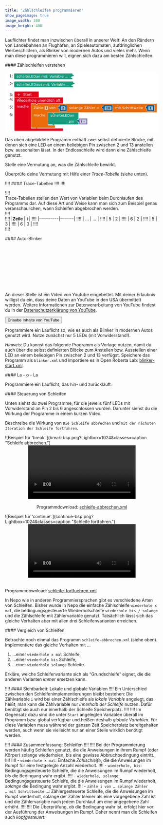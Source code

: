 ```yaml
---
title: 'Zählschleifen programmieren'
show_pageimage: true
image_width: 300
image_height: 400
---
```


Lauflichter findet man inzwischen überall in unserer Welt: An den Rändern von Landebahnen an Flughäfen, an Spieleautomaten, aufdringlichen Werbeschildern, als Blinker von modernen Autos und vieles mehr. Wenn man diese programmieren will, eignen sich dazu am besten Zählschleifen.

<div markdown="1" class="aufgabe"> 
#### Zählschleifen verstehen

![Beispiel einer Zählschleife](for-schleife-bsp.png?lightbox=1024&classes=caption "Beispiel einer Zählschleife.")

Das oben abgebildete Programm enthält zwei selbst definierte Blöcke, mit denen sich eine LED an einem beliebigen Pin zwischen 2 und 13 anstellen bzw. ausschalten lässt. In der Endlosschleife wird dann eine Zählschleife genutzt.

Stelle eine Vermutung an, was die Zählschleife bewirkt.

Überprüfe deine Vermutung mit Hilfe einer *Trace-Tabelle* (siehe unten).
</div>

!!!! #### Trace-Tabellen
!!!!
!!!! <div markdown="1" class="flex-box">
!!!! <div markdown="1"> Trace-Tabellen stellen den Wert von Variablen beim Durchlaufen des Programms dar. Auf diese Art und Weise kann man sich zum Beispiel genau veranschaulichen, wann Schleifen abgebrochen werden.</div>
!!!! <div markdown="1">
!!!!  |**Zeile** | **i** |
!!!!  |----------|-------|
!!!!  |   …      |   …   |
!!!!  |   5      |   2   |
!!!!  |   6      |   2   |
!!!!  |   5      |   3   |
!!!!  |   6      |   3   |
!!!! </div>
!!!! </div>

<div markdown="1" class="projekt">
#### Auto-Blinker

<div class="video">
  <iframe
    class="video__iframe"
    data-src="https://www.youtube-nocookie.com/embed/s317_5aFL6E"
    frameborder="0"
    allowfullscreen="allowfullscreen"
  ></iframe>
  <form class="video__notice">
    <p>
      An dieser Stelle ist ein Video von Youtube eingebettet. Mit deiner Erlaubnis willigst du ein, dass 
      deine Daten an YouTube in den USA übermittelt werden. Weitere Informationen zur Datenverarbeitung von YouTube findest
      du in der <a href="https://policies.google.com/privacy?hl=de">Datenschutzerklärung von YouTube</a>.
    </p>
    <button>Erlaube Inhalte von YouTube</button>
  </form>
</div>

Programmiere ein Lauflicht so, wie es auch als Blinker in modernen Autos genutzt wird. Nutze zunächst nur 5 LEDs (mit Vorwiderstand!).

*Hinweis:* Du kannst das folgende Programm als Vorlage nutzen, damit du auch über die selbst definierten Blöcke zum Anstellen bzw. Ausstellen einer LED an einem beliebigen Pin zwischen 2 und 13 verfügst. Speichere das Programm als `blinker.xml` und importiere es in Open Roberta Lab: <a href="/p-templates/lauflicht-start.xml" download><i class="fa fa-download" aria-hidden="true"></i> blinker-start.xml</a>.
</div>

<div class="aufgabe" markdown="1">
#### La - o - La

Programmiere ein Lauflicht, das hin- und zurückläuft.
</div>

<div markdown="1" class="aufgabe">
#### Steuerung von Schleifen

Unten siehst du zwei Programme, für die jeweils fünf LEDs mit Vorwiderstand an Pin 2 bis 6 angeschlossen wurden. Darunter siehst du die Wirkung der Programme in einem kurzen Video.

Beschreibe die Wirkung von `Die Schleife abbrechen` und `mit der nächsten Iteration der Schleife fortfahren`.

<div class="flex-box" markdown="1">
<div markdown="1">
![Beispiel für 'break'.](break-bsp.png?Lightbox=1024&classes=caption "Schleife abbrechen.")
<center>
<video controls="1" width="70%" height="auto" playsinline>
<source src="/user/pages/images/demo-break.mp4" type="video/mp4"></source>
Ihr Browser kann dieses Video nicht wiedergeben.
</video>
<p>Programmdownload: <a href="/p-templates/schleife-abbrechen.xml" download><i class="fa fa-download" aria-hidden="true"></i> schleife-abbrechen.xml</a></p>
</center>
</div>
<div markdown="1">
![Beispiel für 'continue'.](continue-bsp.png?Lightbox=1024&classes=caption "Schleife fortfahren.")
<center>
<video controls="1" width="70%" height="auto" playsinline>
<source src="/user/pages/images/demo-continue.mp4" type="video/mp4"></source>
Ihr Browser kann dieses Video nicht wiedergeben.
</video>
</center>
<p><br>Programmdownload: <a href="/p-templates/schleife-fortfuehren.xml" download><i class="fa fa-download" aria-hidden="true"></i> schleife-fortfuehren.xml</a></p>
</div>
</div>

</div>

In Nepo wie in anderen Programmiersprachen gibt es verschiedene Arten von Schleifen. Bisher wurde in Nepo die einfache Zählschleife `wiederhole x mal`, die bedingungsgesteuerte Wiederholschleife `wiederhole bis / solange` und die Zählschleife mit Zählervariable genutzt. Tatsächlich lässt sich das gleiche Verhalten aber mit allen drei Schleifenvarianten erreichen.

<div markdown="1" class="aufgabe">
#### Vergleich von Schleifen

Betrachte noch einmal das Programm `schleife-abbrechen.xml` (siehe oben). Implementiere das gleiche Verhalten mit …

1.  …einer `wiederhole x mal` Schleife,
2.  …einer `wiederhole bis` Schleife,
3.  …einer `wiederhole solange` Schleife.

Erkläre, welche Schleifenvariante sich als “Grundschleife” eignet, die die anderen Varianten *immer* ersetzen kann.
</div>

!!!! #### Sichtbarkeit: Lokale und globale Variablen
!!!! Ein Unterschied zwischen den Schleifenimplementierungen bleibt bestehen: Die Zählvariable `i` wird bei einer Zählschleife als *lokale Variable* angelegt, das heißt, man kann die Zählvariable nur *innerhalb der Schleife* nutzen. Dafür benötigt sie auch nur innerhalb der Schleife Speicherplatz.
!!!! 
!!!! Im Gegensatz dazu sind die unter `Start` angelegten Variablen überall im Programm bzw. global verfügbar und heißen deshalb *globale Variablen*. Für diese Variablen muss während der ganzen Zeit Speicherplatz bereitgehalten werden, auch wenn sie vielleicht nur an einer Stelle wirklich benötigt werden.

!!!! #### Zusammenfassung: Schleifen
!!!! 
!!!! Bei der Programmierung werden häufig Schleifen genutzt, die die Anweisungen in ihrem Rumpf (oder Körper) solange wiederholen, bis eine gewisse Abbruchbedingung eintritt.
!!!! 
!!!! -   `wiederhole x mal`: Einfache *Zählschleife*, die die Anweisungen im Rumpf für eine festgelegte Anzahl wiederholt.
!!!! -   `wiederhole, bis`: Bedingungsgesteuerte Schleife, die die Anweisungen im Rumpf wiederholt, *bis* die Bedingung wahr ergibt.
!!!! -   `wiederhole, solange`: Bedingungsgesteuerte Schleife, die die Anweisungen im Rumpf wiederholt, *solange* die Bedingung wahr ergibt.
!!!! -   `zähle i von … solange Zähler … mit Schrittweite …`: Zählergesteuerte Schleife, die die Anweisungen im Rumpf wiederholt, solange der Zähler kleiner als eine vorgegebene Zahl ist und die    Zählervariable nach jedem Durchlauf um eine angegebene Zahl erhöht.
!!!! 
!!!! Die Überprüfung, ob die Bedingung wahr ist, erfolgt hier *vor* der Ausführung der Anweisungen im Rumpf. Daher nennt man die Schleifen auch *kopfgesteuert*.
